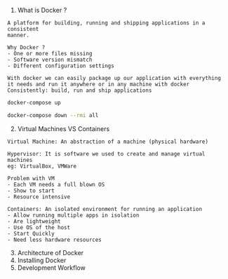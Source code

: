 1. What is Docker ?

```
A platform for building, running and shipping applications in a consistent
manner.

Why Docker ?
- One or more files missing
- Software version mismatch
- Different configuration settings

With docker we can easily package up our application with everything it needs and run it anywhere or in any machine with docker
Consistently: build, run and ship applications
```

```bash
docker-compose up

docker-compose down --rmi all
```

2. Virtual Machines VS Containers

```
Virtual Machine: An abstraction of a machine (physical hardware)

Hypervisor: It is software we used to create and manage virtual machines
eg: VirtualBox, VMWare

Problem with VM
- Each VM needs a full blown OS
- Show to start
- Resource intensive

Containers: An isolated environment for running an application
- Allow running multiple apps in isolation
- Are lightweight
- Use OS of the host
- Start Quickly
- Need less hardware resources
```

3. Architecture of Docker
4. Installing Docker
5. Development Workflow
